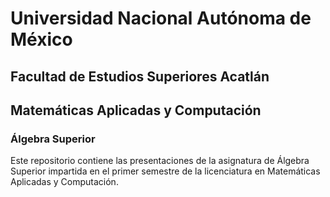 # Universidad Nacional Autónoma de México
## Facultad de Estudios Superiores Acatlán
## Matemáticas Aplicadas y Computación
### Álgebra Superior

Este repositorio contiene las presentaciones de la asignatura de Álgebra Superior impartida en el primer semestre de la licenciatura en Matemáticas Aplicadas y Computación.
